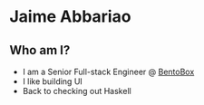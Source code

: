 # Jaime Abbariao

## Who am I?

- I am a Senior Full-stack Engineer @ [BentoBox](https://getbento.com)
- I like building UI
- Back to checking out Haskell
